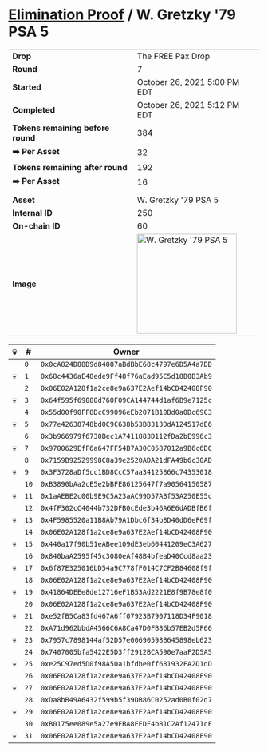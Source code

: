 # [Elimination Proof](./readme.md) / W. Gretzky &#039;79 PSA 5

|||
|---|---|
| **Drop** | The FREE Pax Drop |
| **Round** | 7 |
| **Started** | October 26, 2021 5:00 PM EDT |
| **Completed** | October 26, 2021 5:12 PM EDT |
| **Tokens remaining before round** | 384 |
| **➡️ Per Asset** | 32 |
| **Tokens remaining after round** | 192 |
| **➡️ Per Asset** | 16 |
| | |
| **Asset** | W. Gretzky &#039;79 PSA 5 |
| **Internal ID** | 250 |
| **On-chain ID** | 60 |
| **Image** | <img src="https://tcdn.blokpax.com/94aa4804-2d40-4f09-b8ea-2fb968d72d30/3f124a402ae88c36e10e01765dd82f3a0644088a2a5eecba6b51ee81c0871c97.jpg" height="200" alt="W. Gretzky &#039;79 PSA 5" /> |


| 💀 | # | Owner |
| --- | --- | --- |
|  | `0` | `0x0cA824D88D9d84087aBdBbE68c4797e6D5A4a7DD` |
| 💀 | `1` | `0x68c4436aE48ede9Ff48f76aEad95C5d18B0B3Ab9` |
|  | `2` | `0x06E02A128f1a2ce8e9a637E2Aef14bCD42408F90` |
| 💀 | `3` | `0x64f595f69080d760F09CA144744d1af6B9e7125c` |
|  | `4` | `0x55d00f90FF8DcC99096eEb2071B10Bd0a0Dc69C3` |
| 💀 | `5` | `0x77e42638748bd0C9C638b53B8313DdA124517dE6` |
|  | `6` | `0x3b966979f6730Bec1A7411883D112fDa2bE996c3` |
| 💀 | `7` | `0x9700629EfF6a647FF54B7A30C0587012a9B6c6DC` |
|  | `8` | `0x7159B92529998C8a39e2520ADA21dFA49b6c30AD` |
| 💀 | `9` | `0x3F3728aDf5cc1BD8CcC57aa34125866c74353018` |
|  | `10` | `0xB3890bAa2cE5e2bBFE86125647f7a90564150587` |
| 💀 | `11` | `0x1aAEBE2c00b9E9C5A23aAC99D57ABf53A250E55c` |
|  | `12` | `0x4fF302cC4044b732DFB0cEde3b46A6E6dADBfB6f` |
| 💀 | `13` | `0x4F5985520a11B8Ab79A1Dbc6f34b8D40dD6eF69f` |
|  | `14` | `0x06E02A128f1a2ce8e9a637E2Aef14bCD42408F90` |
| 💀 | `15` | `0x440a17f90b51eABee109dE3eb60441209eC3A627` |
|  | `16` | `0x840baA2595f45c3080eAf48B4bfeaD40Ccd8aa23` |
| 💀 | `17` | `0x6f87E325016bD54a9C778fF014C7CF2B84608f9f` |
|  | `18` | `0x06E02A128f1a2ce8e9a637E2Aef14bCD42408F90` |
| 💀 | `19` | `0x41864DEEe8de12716eF1B53Ad2221E8f9B78e8f0` |
|  | `20` | `0x06E02A128f1a2ce8e9a637E2Aef14bCD42408F90` |
| 💀 | `21` | `0xe52fB5Ca83fd467A6ff07923B7907118D34F9018` |
|  | `22` | `0xA71d962bbdA4566C6A8Ca47D0FB86b57EB2d5F66` |
| 💀 | `23` | `0x7957c7898144af52D57e00690598B645898eb623` |
|  | `24` | `0x7407005bfa5422E5D3ff2912BCA590e7aaF2D5A5` |
| 💀 | `25` | `0xe25C97ed5D0f98A50a1bfdbe0ff681932FA2D1dD` |
|  | `26` | `0x06E02A128f1a2ce8e9a637E2Aef14bCD42408F90` |
| 💀 | `27` | `0x06E02A128f1a2ce8e9a637E2Aef14bCD42408F90` |
|  | `28` | `0xDa8bB49A6432f599b5f39DB86C0252ad0B0f02d7` |
| 💀 | `29` | `0x06E02A128f1a2ce8e9a637E2Aef14bCD42408F90` |
|  | `30` | `0xB0175ee089e5a27e9FBA8EEDF4b81C2Af12471cF` |
| 💀 | `31` | `0x06E02A128f1a2ce8e9a637E2Aef14bCD42408F90` |
